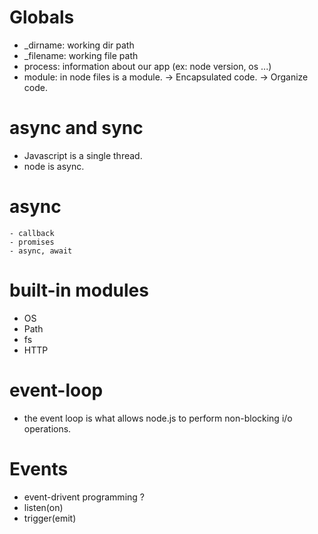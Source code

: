 # Globals
- _dirname: working dir path
- _filename: working file path
- process: information about our app (ex: node version, os ...)
- module: in node files is a module.
            -> Encapsulated code.
            -> Organize code.

# async and sync 
- Javascript is a single thread.
- node is async. 
# async
    - callback
    - promises
    - async, await
# built-in modules
- OS
- Path
- fs
- HTTP

# event-loop
- the event loop is what allows node.js to perform non-blocking i/o operations.


# Events
- event-drivent programming ?
- listen(on)
- trigger(emit)